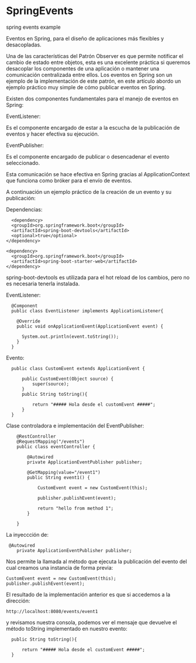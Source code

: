 # SpringEvents
spring events example


Eventos en Spring, para el diseño de aplicaciones más flexibles y desacopladas.


Una de las características del Patrón Observer es que permite notificar el cambio de estado entre objetos, esta es una excelente práctica si queremos desacoplar los componentes de una aplicación o mantener una comunicación centralizada entre ellos. Los eventos en Spring son un ejemplo de la implementación de este patrón, en este artículo abordo un ejemplo práctico muy simple de cómo publicar eventos en Spring.

Existen dos componentes fundamentales para el manejo de eventos en Spring:

EventListener:

Es el componente encargado de estar a la escucha de la publicación de eventos y hacer efectiva su ejecución.

EventPublisher:

Es el componente encargado de publicar o desencadenar el evento seleccionado.

Esta comunicación se hace efectiva en Spring gracias al ApplicationContext que funciona como bróker para el envío de eventos.

A continuación un ejemplo práctico de la creación de un evento y su publicación:

Dependencias:

      <dependency>
      <groupId>org.springframework.boot</groupId>
      <artifactId>spring-boot-devtools</artifactId>
      <optional>true</optional>
    </dependency>

    <dependency>
      <groupId>org.springframework.boot</groupId>
      <artifactId>spring-boot-starter-web</artifactId>
    </dependency>

spring-boot-devtools es utilizada para el hot reload de los cambios, pero no es necesaria tenerla instalada.

EventListener:

      @Component
      public class EventListener implements ApplicationListener{

        @Override
        public void onApplicationEvent(ApplicationEvent event) {

          System.out.println(event.toString());
        }
      }

Evento:

      public class CustomEvent extends ApplicationEvent {

          public CustomEvent(Object source) {
              super(source);
          }
          public String toString(){

              return "##### Hola desde el customEvent #####";     
          }
      }

Clase controladora e implementación del EventPublisher:

        @RestController
        @RequestMapping("/events")
        public class eventController {

            @Autowired
            private ApplicationEventPublisher publisher;

            @GetMapping(value="/event1")
            public String event1() {

                CustomEvent event = new CustomEvent(this);

                publisher.publishEvent(event);

                return "hello from method 1";
            }

        }

La inyeccción de:

     @Autowired
        private ApplicationEventPublisher publisher;

Nos permite la llamada al método que ejecuta la publicación del evento del cual creamos una instancia de forma previa:

    CustomEvent event = new CustomEvent(this);
    publisher.publishEvent(event);

El resultado de la implementación anterior es que si accedemos a la dirección:

    http://localhost:8080/events/event1

y revisamos nuestra consola, podemos ver el mensaje que devuelve el método toString implementado en nuestro evento:

      public String toString(){

          return "##### Hola desde el customEvent #####";     
      }


